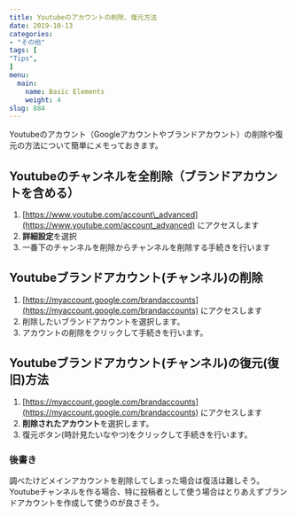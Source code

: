 ```yaml
---
title: Youtubeのアカウントの削除、復元方法
date: 2019-10-13
categories:
- "その他"
tags: [
"Tips",
]
menu:
  main:
    name: Basic Elements
    weight: 4
slug: 884
---
```


Youtubeのアカウント（Googleアカウントやブランドアカウント）の削除や復元の方法について簡単にメモっておきます。

## Youtubeのチャンネルを全削除（ブランドアカウントを含める）

1.  [https://www.youtube.com/account\_advanced](https://www.youtube.com/account_advanced) にアクセスします
2.  **詳細設定**を選択
3.  一番下のチャンネルを削除からチャンネルを削除する手続きを行います

## Youtubeブランドアカウント(チャンネル)の削除

1.  [https://myaccount.google.com/brandaccounts](https://myaccount.google.com/brandaccounts) にアクセスします
2.  削除したいブランドアカウントを選択します。
3.  アカウントの削除をクリックして手続きを行います。

## Youtubeブランドアカウント(チャンネル)の復元(復旧)方法

1.  [https://myaccount.google.com/brandaccounts](https://myaccount.google.com/brandaccounts) にアクセスします
2.  **削除されたアカウント**を選択します。
3.  復元ボタン(時計見たいなやつ)をクリックして手続きを行います。

### 後書き

調べたけどメインアカウントを削除してしまった場合は復活は難しそう。  
Youtubeチャンネルを作る場合、特に投稿者として使う場合はとりあえずブランドアカウントを作成して使うのが良さそう。
